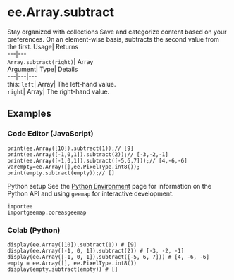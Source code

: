  
#  ee.Array.subtract 
Stay organized with collections  Save and categorize content based on your preferences. 
On an element-wise basis, subtracts the second value from the first. Usage| Returns  
---|---  
`Array.subtract(right)`| Array  
Argument| Type| Details  
---|---|---  
this: `left`| Array| The left-hand value.  
`right`| Array| The right-hand value.  
## Examples
### Code Editor (JavaScript)
```
print(ee.Array([10]).subtract(1));// [9]
print(ee.Array([-1,0,1]).subtract(2));// [-3,-2,-1]
print(ee.Array([-1,0,1]).subtract([-5,6,7]));// [4,-6,-6]
varempty=ee.Array([],ee.PixelType.int8());
print(empty.subtract(empty));// []
```

Python setup
See the [ Python Environment](https://developers.google.com/earth-engine/guides/python_install) page for information on the Python API and using `geemap` for interactive development.
```
importee
importgeemap.coreasgeemap
```

### Colab (Python)
```
display(ee.Array([10]).subtract(1)) # [9]
display(ee.Array([-1, 0, 1]).subtract(2)) # [-3, -2, -1]
display(ee.Array([-1, 0, 1]).subtract([-5, 6, 7])) # [4, -6, -6]
empty = ee.Array([], ee.PixelType.int8())
display(empty.subtract(empty)) # []
```

